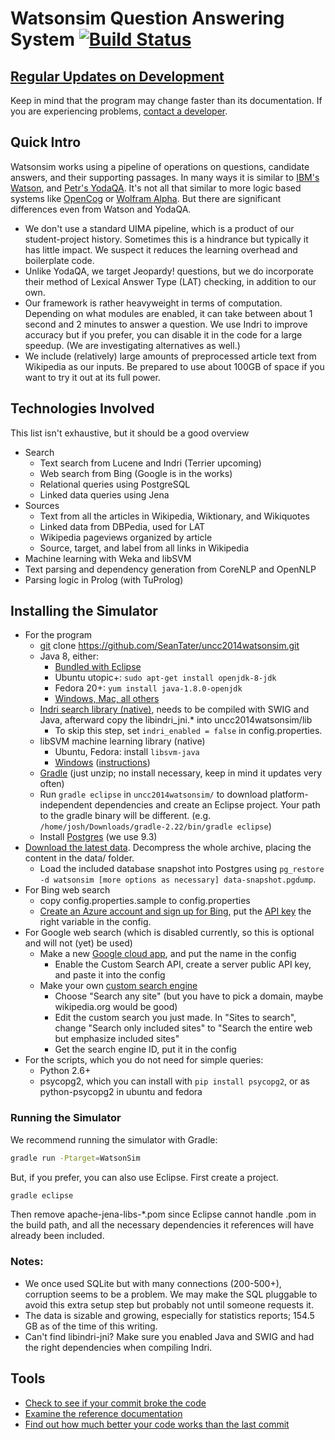 Watsonsim Question Answering System [![Build Status](https://travis-ci.org/SeanTater/uncc2014watsonsim.png?branch=master)](https://travis-ci.org/SeanTater/uncc2014watsonsim)
======

## [Regular Updates on Development](http://watsonsim.blogspot.com)
Keep in mind that the program may change faster than its documentation. If you are experiencing problems, [contact a developer](mailto:stgallag@gmail.com).

## Quick Intro
Watsonsim works using a pipeline of operations on questions, candidate answers, and their supporting passages. In many ways it is similar to [IBM's Watson](http://en.wikipedia.org/wiki/Watson_%28computer%29), and [Petr's YodaQA](https://github.com/brmson/yodaqa). It's not all that similar to more logic based systems like [OpenCog](http://opencog.org/) or [Wolfram Alpha](www.wolframalpha.com). But there are significant differences even from Watson and YodaQA.

- We don't use a standard UIMA pipeline, which is a product of our student-project history. Sometimes this is a hindrance but typically it has little impact. We suspect it reduces the learning overhead and boilerplate code.
- Unlike YodaQA, we target Jeopardy! questions, but we do incorporate their method of Lexical Answer Type (LAT) checking, in addition to our own.
- Our framework is rather heavyweight in terms of computation. Depending on what modules are enabled, it can take between about 1 second and 2 minutes to answer a question. We use Indri to improve accuracy but if you prefer, you can disable it in the code for a large speedup. (We are investigating alternatives as well.)
- We include (relatively) large amounts of preprocessed article text from Wikipedia as our inputs. Be prepared to use about 100GB of space if you want to try it out at its full power.

## Technologies Involved
This list isn't exhaustive, but it should be a good overview

- Search
  - Text search from Lucene and Indri (Terrier upcoming)
  - Web search from Bing (Google is in the works)
  - Relational queries using PostgreSQL
  - Linked data queries using Jena
- Sources
  - Text from all the articles in Wikipedia, Wiktionary, and Wikiquotes
  - Linked data from DBPedia, used for LAT
  - Wikipedia pageviews organized by article
  - Source, target, and label from all links in Wikipedia
- Machine learning with Weka and libSVM
- Text parsing and dependency generation from CoreNLP and OpenNLP
- Parsing logic in Prolog (with TuProlog)

## Installing the Simulator
- For the program
  - [git](http://git-scm.com/downloads) clone https://github.com/SeanTater/uncc2014watsonsim.git
  - Java 8, either:
    - [Bundled with Eclipse](https://www.eclipse.org/downloads/)
    - Ubuntu utopic+: `sudo apt-get install openjdk-8-jdk`
    - Fedora 20+: `yum install java-1.8.0-openjdk`
    - [Windows, Mac, all others](http://www.oracle.com/technetwork/java/javase/downloads/jdk8-downloads-2133151.html)
  - [Indri search library (native)](http://www.lemurproject.org/indri.php), needs to be compiled with SWIG and Java, afterward copy the libindri_jni.* into uncc2014watsonsim/lib
    - To skip this step, set `indri_enabled = false` in config.properties.
  - libSVM machine learning library (native)
    - Ubuntu, Fedora: install `libsvm-java`
    - [Windows](http://www.csie.ntu.edu.tw/~cjlin/libsvm/) ([instructions](http://stackoverflow.com/questions/25060178/which-weka-and-libsvm-jar-files-to-use-in-java-code-for-svm-classification))
  - [Gradle](http://gradle.org/downloads) (just unzip; no install necessary, keep in mind it updates very often)
  - Run `gradle eclipse` in `uncc2014watsonsim/` to download platform-independent dependencies and create an Eclipse project. Your path to the gradle binary will be different. (e.g. `/home/josh/Downloads/gradle-2.22/bin/gradle eclipse`)
  - Install [Postgres](http://www.postgresql.org/download/) (we use 9.3)
- [Download the latest data](https://github.com/SeanTater/uncc2014watsonsim/wiki/Data-Sources). Decompress the whole archive, placing the content in the data/ folder.
  - Load the included database snapshot into Postgres using `pg_restore -d watsonsim [more options as necessary] data-snapshot.pgdump`.
- For Bing web search
  - copy config.properties.sample to config.properties
  - [Create an Azure account and sign up for Bing](https://datamarket.azure.com/dataset/bing/search), put the [API key](https://datamarket.azure.com/account/keys) the right variable in the config.
- For Google web search (which is disabled currently, so this is optional and will not (yet) be used)
  - Make a new [Google cloud app](https://cloud.google.com/console), and put the name in the config
    - Enable the Custom Search API, create a server public API key, and paste it into the config
  - Make your own [custom search engine](https://www.google.com/cse/create/new)
    - Choose "Search any site" (but you have to pick a domain, maybe wikipedia.org would be good)
    - Edit the custom search you just made. In "Sites to search", change "Search only included sites" to "Search the entire web but emphasize included sites"
    - Get the search engine ID, put it in the config
- For the scripts, which you do not need for simple queries:
  - Python 2.6+
  - psycopg2, which you can install with `pip install psycopg2`, or as python-psycopg2 in ubuntu and fedora

### Running the Simulator
We recommend running the simulator with Gradle:
```sh
gradle run -Ptarget=WatsonSim
```

But, if you prefer, you can also use Eclipse. First create a project.
```sh
gradle eclipse
```
Then remove apache-jena-libs-*.pom since Eclipse cannot handle .pom in the build path, and all the necessary dependencies it references will have already been included.

### Notes:
- We once used SQLite but with many connections (200-500+), corruption seems to be a problem. We may make the SQL pluggable to avoid this extra setup step but probably not until someone requests it.
- The data is sizable and growing, especially for statistics reports; 154.5 GB as of the time of this writing.
- Can't find libindri-jni? Make sure you enabled Java and SWIG and had the right dependencies when compiling Indri.

## Tools

- [Check to see if your commit broke the code](https://travis-ci.org/SeanTater/uncc2014watsonsim)
- [Examine the reference documentation](http://seantater.github.io/uncc2014watsonsim/)
- [Find out how much better your code works than the last commit](http://watsonsim.herokuapp.com/runs)
